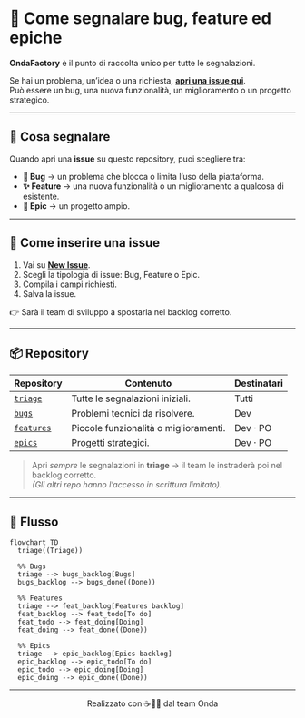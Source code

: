 # 📌 Come segnalare bug, feature ed epiche

**OndaFactory** è il punto di raccolta unico per tutte le segnalazioni.

Se hai un problema, un’idea o una richiesta, **[apri una issue qui](https://github.com/ondafactory/triage/issues/new)**.  
Può essere un bug, una nuova funzionalità, un miglioramento o un progetto strategico.

---

## 🚨 Cosa segnalare

Quando apri una **issue** su questo repository, puoi scegliere tra:

- **🐞 Bug** → un problema che blocca o limita l’uso della piattaforma.  
- **✨ Feature** → una nuova funzionalità o un miglioramento a qualcosa di esistente.  
- **🚀 Epic** → un progetto ampio.  

---

## 📝 Come inserire una issue

1. Vai su **[New Issue](https://github.com/ondafactory/triage/issues/new)**.  
2. Scegli la tipologia di issue: Bug, Feature o Epic.
3. Compila i campi richiesti.  
4. Salva la issue.  

👉 Sarà il team di sviluppo a spostarla nel backlog corretto.

---

## 📦 Repository

| Repository                                                   | Contenuto                                                | Destinatari |
| ------------------------------------------------------------ | -------------------------------------------------------- | ----------- |
| [`triage`](https://github.com/ondafactory/triage/issues)     | Tutte le segnalazioni iniziali.                          | Tutti       |
| [`bugs`](https://github.com/ondafactory/bugs/issues)         | Problemi tecnici da risolvere.                           | Dev         |
| [`features`](https://github.com/ondafactory/features/issues) | Piccole funzionalità o miglioramenti.                    | Dev · PO    |
| [`epics`](https://github.com/ondafactory/epics/issues)       | Progetti strategici.                                     | Dev · PO    |

> Apri *sempre* le segnalazioni in **triage** → il team le instraderà poi nel backlog corretto.  
> *(Gli altri repo hanno l’accesso in scrittura limitato).*

---

## 🔄 Flusso

```mermaid
flowchart TD
  triage((Triage))

  %% Bugs
  triage --> bugs_backlog[Bugs]
  bugs_backlog --> bugs_done((Done))

  %% Features
  triage --> feat_backlog[Features backlog]
  feat_backlog --> feat_todo[To do]
  feat_todo --> feat_doing[Doing]
  feat_doing --> feat_done((Done))

  %% Epics
  triage --> epic_backlog[Epics backlog]
  epic_backlog --> epic_todo[To do]
  epic_todo --> epic_doing[Doing]
  epic_doing --> epic_done((Done))
```

---

<div align="center">
  Realizzato con ☕🍪🍵 dal team Onda
</div>
